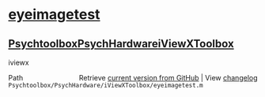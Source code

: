# [eyeimagetest](eyeimagetest)
## [Psychtoolbox](Psychtoolbox)[PsychHardware](PsychHardware)[iViewXToolbox](iViewXToolbox)

iviewx  




<div class="code_header" style="text-align:right;">
  <span style="float:left;">Path&nbsp;&nbsp;</span> <span class="counter">Retrieve <a href=
  "https://raw.github.com/Psychtoolbox-3/Psychtoolbox-3/beta/Psychtoolbox/PsychHardware/iViewXToolbox/eyeimagetest.m">current version from GitHub</a> | View <a href=
  "https://github.com/Psychtoolbox-3/Psychtoolbox-3/commits/beta/Psychtoolbox/PsychHardware/iViewXToolbox/eyeimagetest.m">changelog</a></span>
</div>
<div class="code">
  <code>Psychtoolbox/PsychHardware/iViewXToolbox/eyeimagetest.m</code>
</div>

